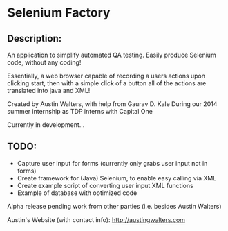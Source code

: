 Selenium Factory
================

Description: 
-------------
An application to simplify automated QA testing.
Easily produce Selenium code, without any coding!

Essentially, a web browser capable of recording a users actions upon clicking start,
then with a simple click of a button all of the actions are translated into java and XML!

Created by Austin Walters, with help from Gaurav D. Kale
During our 2014 summer internship as TDP interns with Capital One

Currently in development... 

TODO:
----
* Capture user input for forms (currently only grabs user input not in forms)
* Create framework for (Java) Selenium, to enable easy calling via XML
* Create example script of converting user input XML functions
* Example of database with optimized code

Alpha release pending work from other parties (i.e. besides Austin Walters)

Austin's Website (with contact info): http://austingwalters.com
